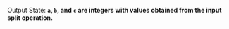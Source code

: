 Output State: **`a`, `b`, and `c` are integers with values obtained from the input split operation.**
